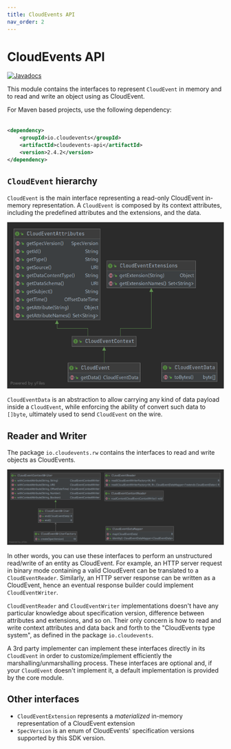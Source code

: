 ```yaml
---
title: CloudEvents API
nav_order: 2
---
```


# CloudEvents API

[![Javadocs](http://www.javadoc.io/badge/io.cloudevents/cloudevents-api.svg?color=green)](http://www.javadoc.io/doc/io.cloudevents/cloudevents-api)

This module contains the interfaces to represent `CloudEvent` in memory and to
read and write an object using as CloudEvent.

For Maven based projects, use the following dependency:

```xml

<dependency>
    <groupId>io.cloudevents</groupId>
    <artifactId>cloudevents-api</artifactId>
    <version>2.4.2</version>
</dependency>
```

## `CloudEvent` hierarchy

`CloudEvent` is the main interface representing a read-only CloudEvent in-memory
representation. A `CloudEvent` is composed by its context attributes, including
the predefined attributes and the extensions, and the data.

![](api.png)

`CloudEventData` is an abstraction to allow carrying any kind of data payload
inside a `CloudEvent`, while enforcing the ability of convert such data to
`[]byte`, ultimately used to send `CloudEvent` on the wire.

## Reader and Writer

The package `io.cloudevents.rw` contains the interfaces to read and write
objects as CloudEvents.

![](rw.png)

In other words, you can use these interfaces to perform an unstructured
read/write of an entity as CloudEvent. For example, an HTTP server request in
binary mode containing a valid CloudEvent can be translated to a
`CloudEventReader`. Similarly, an HTTP server response can be written as a
CloudEvent, hence an eventual response builder could implement
`CloudEventWriter`.

`CloudEventReader` and `CloudEventWriter` implementations doesn't have any
particular knowledge about specification version, difference between attributes
and extensions, and so on. Their only concern is how to read and write context
attributes and data back and forth to the "CloudEvents type system", as defined
in the package `io.cloudevents`.

A 3rd party implementer can implement these interfaces directly in its
`CloudEvent` in order to customize/implement efficiently the
marshalling/unmarshalling process. These interfaces are optional and, if your
`CloudEvent` doesn't implement it, a default implementation is provided by the
core module.

## Other interfaces

- `CloudEventExtension` represents a _materialized_ in-memory representation of a CloudEvent extension
- `SpecVersion` is an enum of CloudEvents' specification versions supported by this SDK version.
